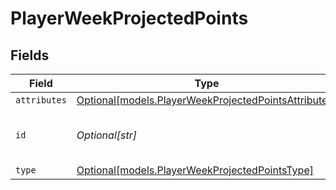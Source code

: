 # PlayerWeekProjectedPoints


## Fields

| Field                                                                                                    | Type                                                                                                     | Required                                                                                                 | Description                                                                                              |
| -------------------------------------------------------------------------------------------------------- | -------------------------------------------------------------------------------------------------------- | -------------------------------------------------------------------------------------------------------- | -------------------------------------------------------------------------------------------------------- |
| `attributes`                                                                                             | [Optional[models.PlayerWeekProjectedPointsAttributes]](../models/playerweekprojectedpointsattributes.md) | :heavy_minus_sign:                                                                                       | N/A                                                                                                      |
| `id`                                                                                                     | *Optional[str]*                                                                                          | :heavy_minus_sign:                                                                                       | Unique identifier for this projection                                                                    |
| `type`                                                                                                   | [Optional[models.PlayerWeekProjectedPointsType]](../models/playerweekprojectedpointstype.md)             | :heavy_minus_sign:                                                                                       | N/A                                                                                                      |